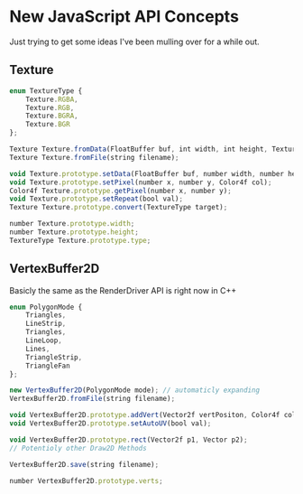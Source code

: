 # New JavaScript API Concepts

Just trying to get some ideas I've been mulling over for a while out.

## Texture
```javascript
enum TextureType {
    Texture.RGBA,
    Texture.RGB,
    Texture.BGRA,
    Texture.BGR
};

Texture Texture.fromData(FloatBuffer buf, int width, int height, TextureType type);
Texture Texture.fromFile(string filename);

void Texture.prototype.setData(FloatBuffer buf, number width, number height, TextureType type);
void Texture.prototype.setPixel(number x, number y, Color4f col);
Color4f Texture.prototype.getPixel(number x, number y);
void Texture.prototype.setRepeat(bool val);
Texture Texture.prototype.convert(TextureType target);

number Texture.prototype.width;
number Texture.prototype.height;
TextureType Texture.prototype.type;
```

## VertexBuffer2D
Basicly the same as the RenderDriver API is right now in C++

```javascript
enum PolygonMode {
    Triangles,
    LineStrip,
    Triangles,
    LineLoop,
    Lines,
    TriangleStrip,
    TriangleFan
};

new VertexBuffer2D(PolygonMode mode); // automaticly expanding
VertexBuffer2D.fromFile(string filename);

void VertexBuffer2D.prototype.addVert(Vector2f vertPositon, Color4f col = Color4f.White, Vector2f uv = null);
void VertexBuffer2D.prototype.setAutoUV(bool val);

void VertexBuffer2D.prototype.rect(Vector2f p1, Vector p2);
// Potentioly other Draw2D Methods

VertexBuffer2D.save(string filename);

number VertexBuffer2D.prototype.verts;
```
